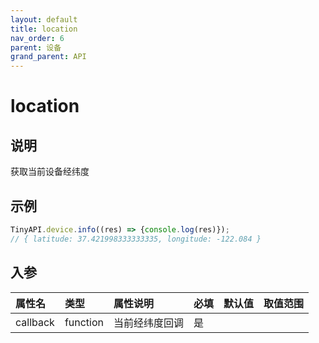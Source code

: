 ```yaml
---
layout: default
title: location
nav_order: 6
parent: 设备
grand_parent: API
---
```


# location

## 说明
获取当前设备经纬度

## 示例
```javascript
TinyAPI.device.info((res) => {console.log(res)});
// { latitude: 37.421998333333335, longitude: -122.084 }
```

## 入参

| 属性名      | 类型       | 属性说明    | 必填  | 默认值     | 取值范围                 |
|:---------|:---------|:--------|:----|:--------|:---------------------|
| callback | function | 当前经纬度回调 | 是   |  |  |